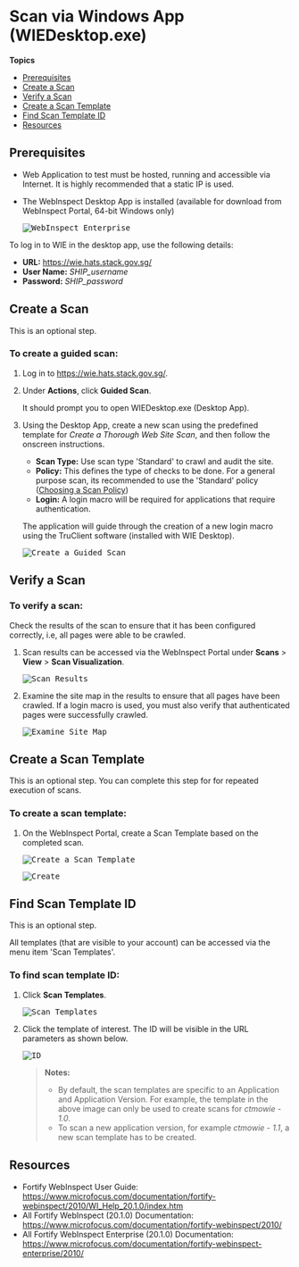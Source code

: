 # Scan via Windows App (WIEDesktop.exe)

**Topics**  

- [Prerequisites](#prerequisites)
- [Create a Scan](#create-a-scan)
- [Verify a Scan](#verify-a-scan)
- [Create a Scan Template](#create-a-scan-template)
- [Find Scan Template ID](#find-scan-template-id)
- [Resources](#resources)

## Prerequisites
- Web Application to test must be hosted, running and accessible via Internet. It is highly recommended that a static IP is used.
- The WebInspect Desktop App is installed (available for download from WebInspect Portal, 64-bit Windows only)

    <kbd>![WebInspect Enterprise](webinspect-enterprise.png)

To log in to WIE in the desktop app, use the following details:
- **URL:** https://wie.hats.stack.gov.sg/
- **User Name:** *SHIP_username*
- **Password:** *SHIP_password*

## Create a Scan
This is an optional step.

### To create a guided scan:
1. Log in to https://wie.hats.stack.gov.sg/.
1. Under **Actions**, click **Guided Scan**. 
    
    It should prompt you to open WIEDesktop.exe (Desktop App).

1. Using the Desktop App, create a new scan using the predefined template for *Create a Thorough Web Site Scan*, and then follow the onscreen instructions.
    - **Scan Type:** Use scan type 'Standard' to crawl and audit the site.
    - **Policy:** This defines the type of checks to be done. For a general purpose scan, its recommended to use the 'Standard' policy ([Choosing a Scan Policy](https://docs.developer.tech.gov.sg/docs/ship-hats-documentation/#/webinspect-scan-via-api?id=choose-a-scan-policy))
    - **Login:** A login macro will be required for applications that require authentication.
    
    The application will guide through the creation of a new login macro using the TruClient software (installed with WIE Desktop).
    
    <kbd>![Create a Guided Scan](webinspect-guided-scan-create.png)

## Verify a Scan

### To verify a scan:
Check the results of the scan to ensure that it has been configured correctly, i.e, all pages were able to be crawled.

1. Scan results can be accessed via the WebInspect Portal under **Scans** > **View** > **Scan Visualization**.

    <kbd>![Scan Results](webinspect-scan-results.png)

1. Examine the site map in the results to ensure that all pages have been crawled. If a login macro is used, you must also verify that authenticated pages were successfully crawled.

    <kbd>![Examine Site Map](webinspect-site-map.png)



## Create a Scan Template
This is an optional step. You can complete this step for for repeated execution of scans. 

### To create a scan template:
1. On the WebInspect Portal, create a Scan Template based on the completed scan.

    <kbd>![Create a Scan Template](webinspect-create-a-scan-template.png)

    <kbd>![Create](webinspect-create-a-scan-template-from-scan.png)


## Find Scan Template ID
This is an optional step.  

All templates (that are visible to your account) can be accessed via the menu item 'Scan Templates'.

### To find scan template ID:
1. Click **Scan Templates**.

    <kbd>![Scan Templates](webinspect-scan-templates.png)
1. Click the template of interest. The ID will be visible in the URL parameters as shown below.

    <kbd>![ID](webinspect-scan-templates-id.png)

    >**Notes:** 
    >- By default, the scan templates are specific to an Application and Application Version. For example, the template in the above image can only be used to create scans for *ctmowie - 1.0*.
    >- To scan a new application version, for example *ctmowie - 1.1*, a new scan template has to be created.

## Resources
- Fortify WebInspect User Guide: https://www.microfocus.com/documentation/fortify-webinspect/2010/WI_Help_20.1.0/index.htm
- All Fortify WebInspect (20.1.0) Documentation: https://www.microfocus.com/documentation/fortify-webinspect/2010/
- All Fortify WebInspect Enterprise (20.1.0) Documentation: https://www.microfocus.com/documentation/fortify-webinspect-enterprise/2010/